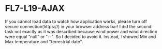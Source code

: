 # FL7-L19-AJAX

If you cannot load data to watch how application works, please turn off secure connection(https://)
in your browser address bar!
I did the second task not exactly as it was described because wind power and wind direction were equal "null" or "--".
So I decided to avoid it. Instead, I showed Min and Max temperature and "terrestrial date".
